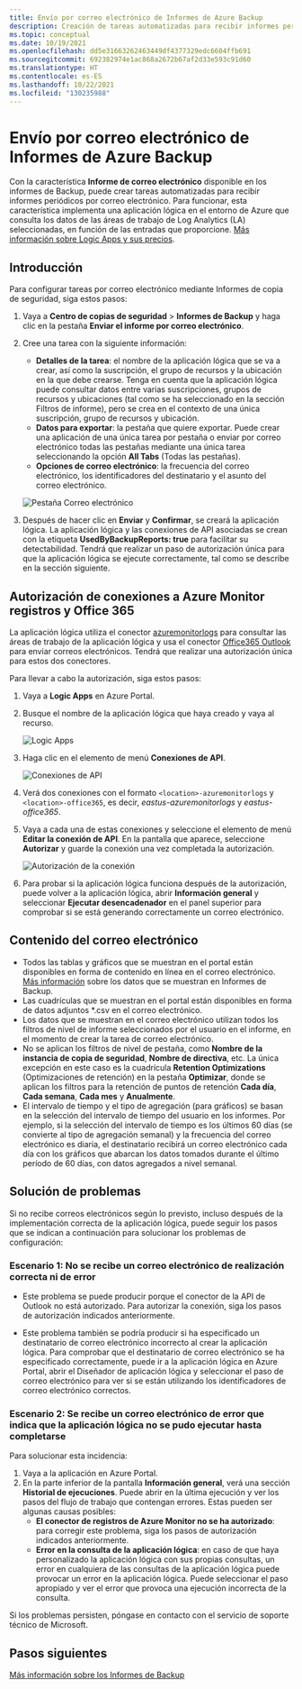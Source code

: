 ```yaml
---
title: Envío por correo electrónico de Informes de Azure Backup
description: Creación de tareas automatizadas para recibir informes periódicos por correo electrónico
ms.topic: conceptual
ms.date: 10/19/2021
ms.openlocfilehash: dd5e31663262463449df4377329edc6604ffb691
ms.sourcegitcommit: 692382974e1ac868a2672b67af2d33e593c91d60
ms.translationtype: HT
ms.contentlocale: es-ES
ms.lasthandoff: 10/22/2021
ms.locfileid: "130235988"
---
```

# <a name="email-azure-backup-reports"></a>Envío por correo electrónico de Informes de Azure Backup

Con la característica **Informe de correo electrónico** disponible en los informes de Backup, puede crear tareas automatizadas para recibir informes periódicos por correo electrónico. Para funcionar, esta característica implementa una aplicación lógica en el entorno de Azure que consulta los datos de las áreas de trabajo de Log Analytics (LA) seleccionadas, en función de las entradas que proporcione. [Más información sobre Logic Apps y sus precios](https://azure.microsoft.com/pricing/details/logic-apps/).

## <a name="getting-started"></a>Introducción

Para configurar tareas por correo electrónico mediante Informes de copia de seguridad, siga estos pasos:

1.  Vaya a **Centro de copias de seguridad** > **Informes de Backup** y haga clic en la pestaña **Enviar el informe por correo electrónico**.
2.  Cree una tarea con la siguiente información:
    * **Detalles de la tarea**: el nombre de la aplicación lógica que se va a crear, así como la suscripción, el grupo de recursos y la ubicación en la que debe crearse. Tenga en cuenta que la aplicación lógica puede consultar datos entre varias suscripciones, grupos de recursos y ubicaciones (tal como se ha seleccionado en la sección Filtros de informe), pero se crea en el contexto de una única suscripción, grupo de recursos y ubicación.
    * **Datos para exportar**: la pestaña que quiere exportar. Puede crear una aplicación de una única tarea por pestaña o enviar por correo electrónico todas las pestañas mediante una única tarea seleccionando la opción **All Tabs** (Todas las pestañas).
    * **Opciones de correo electrónico**: la frecuencia del correo electrónico, los identificadores del destinatario y el asunto del correo electrónico.

    ![Pestaña Correo electrónico](./media/backup-azure-configure-backup-reports/email-tab.png)

3.  Después de hacer clic en **Enviar** y **Confirmar**, se creará la aplicación lógica. La aplicación lógica y las conexiones de API asociadas se crean con la etiqueta **UsedByBackupReports: true** para facilitar su detectabilidad. Tendrá que realizar un paso de autorización única para que la aplicación lógica se ejecute correctamente, tal como se describe en la sección siguiente.

## <a name="authorize-connections-to-azure-monitor-logs-and-office-365"></a>Autorización de conexiones a Azure Monitor registros y Office 365

La aplicación lógica utiliza el conector [azuremonitorlogs](/connectors/azuremonitorlogs/) para consultar las áreas de trabajo de la aplicación lógica y usa el conector [Office365 Outlook](/connectors/office365connector/) para enviar correos electrónicos. Tendrá que realizar una autorización única para estos dos conectores. 
 
Para llevar a cabo la autorización, siga estos pasos:

1.  Vaya a **Logic Apps** en Azure Portal.
2.  Busque el nombre de la aplicación lógica que haya creado y vaya al recurso.

    ![Logic Apps](./media/backup-azure-configure-backup-reports/logic-apps.png)

3.  Haga clic en el elemento de menú **Conexiones de API**.

    ![Conexiones de API](./media/backup-azure-configure-backup-reports/api-connections.png)

4.  Verá dos conexiones con el formato `<location>-azuremonitorlogs` y `<location>-office365`, es decir, _eastus-azuremonitorlogs_ y _eastus-office365_.
5.  Vaya a cada una de estas conexiones y seleccione el elemento de menú **Editar la conexión de API**. En la pantalla que aparece, seleccione **Autorizar** y guarde la conexión una vez completada la autorización.

    ![Autorización de la conexión](./media/backup-azure-configure-backup-reports/authorize-connections.png)

6.  Para probar si la aplicación lógica funciona después de la autorización, puede volver a la aplicación lógica, abrir **Información general** y seleccionar **Ejecutar desencadenador** en el panel superior para comprobar si se está generando correctamente un correo electrónico.

## <a name="contents-of-the-email"></a>Contenido del correo electrónico

* Todos las tablas y gráficos que se muestran en el portal están disponibles en forma de contenido en línea en el correo electrónico. [Más información](configure-reports.md) sobre los datos que se muestran en Informes de Backup.
* Las cuadrículas que se muestran en el portal están disponibles en forma de datos adjuntos *.csv en el correo electrónico.
* Los datos que se muestran en el correo electrónico utilizan todos los filtros de nivel de informe seleccionados por el usuario en el informe, en el momento de crear la tarea de correo electrónico.
* No se aplican los filtros de nivel de pestaña, como **Nombre de la instancia de copia de seguridad**, **Nombre de directiva**, etc. La única excepción en este caso es la cuadrícula **Retention Optimizations** (Optimizaciones de retención) en la pestaña **Optimizar**, donde se aplican los filtros para la retención de puntos de retención **Cada día**, **Cada semana**, **Cada mes** y **Anualmente**.
* El intervalo de tiempo y el tipo de agregación (para gráficos) se basan en la selección del intervalo de tiempo del usuario en los informes. Por ejemplo, si la selección del intervalo de tiempo es los últimos 60 días (se convierte al tipo de agregación semanal) y la frecuencia del correo electrónico es diaria, el destinatario recibirá un correo electrónico cada día con los gráficos que abarcan los datos tomados durante el último período de 60 días, con datos agregados a nivel semanal.

## <a name="troubleshooting-issues"></a>Solución de problemas

Si no recibe correos electrónicos según lo previsto, incluso después de la implementación correcta de la aplicación lógica, puede seguir los pasos que se indican a continuación para solucionar los problemas de configuración:

### <a name="scenario-1-receiving-neither-a-successful-email-nor-an-error-email"></a>Escenario 1: No se recibe un correo electrónico de realización correcta ni de error

* Este problema se puede producir porque el conector de la API de Outlook no está autorizado. Para autorizar la conexión, siga los pasos de autorización indicados anteriormente.

* Este problema también se podría producir si ha especificado un destinatario de correo electrónico incorrecto al crear la aplicación lógica. Para comprobar que el destinatario de correo electrónico se ha especificado correctamente, puede ir a la aplicación lógica en Azure Portal, abrir el Diseñador de aplicación lógica y seleccionar el paso de correo electrónico para ver si se están utilizando los identificadores de correo electrónico correctos.

### <a name="scenario-2-receiving-an-error-email-that-says-that-the-logic-app-failed-to-execute-to-completion"></a>Escenario 2: Se recibe un correo electrónico de error que indica que la aplicación lógica no se pudo ejecutar hasta completarse

Para solucionar esta incidencia:
1.  Vaya a la aplicación en Azure Portal.
2.  En la parte inferior de la pantalla **Información general**, verá una sección **Historial de ejecuciones**. Puede abrir en la última ejecución y ver los pasos del flujo de trabajo que contengan errores. Estas pueden ser algunas causas posibles:
    * **El conector de registros de Azure Monitor no se ha autorizado**: para corregir este problema, siga los pasos de autorización indicados anteriormente.
    * **Error en la consulta de la aplicación lógica**: en caso de que haya personalizado la aplicación lógica con sus propias consultas, un error en cualquiera de las consultas de la aplicación lógica puede provocar un error en la aplicación lógica. Puede seleccionar el paso apropiado y ver el error que provoca una ejecución incorrecta de la consulta.

Si los problemas persisten, póngase en contacto con el servicio de soporte técnico de Microsoft.

## <a name="next-steps"></a>Pasos siguientes
[Más información sobre los Informes de Backup](./configure-reports.md)